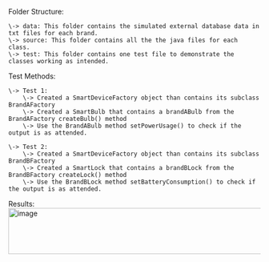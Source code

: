 Folder Structure:

    \-> data: This folder contains the simulated external database data in txt files for each brand.
    \-> source: This folder contains all the the java files for each class.
    \-> test: This folder contains one test file to demonstrate the classes working as intended.

Test Methods:

    \-> Test 1:
        \-> Created a SmartDeviceFactory object than contains its subclass BrandAFactory
        \-> Created a SmartBulb that contains a brandABulb from the BrandAFactory createBulb() method
        \-> Use the BrandABulb method setPowerUsage() to check if the output is as attended.

    \-> Test 2:
        \-> Created a SmartDeviceFactory object than contains its subclass BrandBFactory
        \-> Created a SmartLock that contains a brandBLock from the BrandBFactory createLock() method
        \-> Use the BrandBLock method setBatteryConsumption() to check if the output is as attended.

Results:
<img width="569" height="92" alt="image" src="https://github.com/user-attachments/assets/9a743b89-7993-4850-9fc2-00865681f083" />

